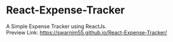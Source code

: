 # React-Expense-Tracker <br/>
A Simple Expense Tracker using ReactJs.<br/>
Preview Link: https://swarnim55.github.io/React-Expense-Tracker/
